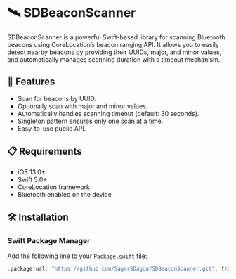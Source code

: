 # 🛰️ SDBeaconScanner

SDBeaconScanner is a powerful Swift-based library for scanning Bluetooth beacons using CoreLocation’s beacon ranging API. It allows you to easily detect nearby beacons by providing their UUIDs, major, and minor values, and automatically manages scanning duration with a timeout mechanism.

## 🚀 Features

- Scan for beacons by UUID.
- Optionally scan with major and minor values.
- Automatically handles scanning timeout (default: 30 seconds).
- Singleton pattern ensures only one scan at a time.
- Easy-to-use public API.

## 📋 Requirements

- iOS 13.0+
- Swift 5.0+
- CoreLocation framework
- Bluetooth enabled on the device

## 🛠 Installation

### Swift Package Manager

Add the following line to your `Package.swift` file:

```swift
.package(url: "https://github.com/SagarSDagdu/SDBeaconScanner.git", from: "1.0.0")
```

